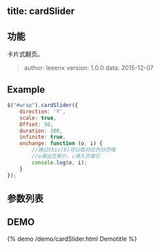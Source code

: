 title: cardSlider
---

## 功能

卡片式翻页。

> author: leeenx
> version: 1.0.0
> data: 2015-12-07

## Example

```js
$("#wrap").cardSlider({
    direction: 'Y',
    scale: true,
    Offset: 50,
    duration: 300,
    infinite: true,
    onchange: function (o, i) {
        //通过this[0]可以取对应的分页哦
        //o滑出页索引，i滑入页索引
        console.log(o, i);
    }
});
```

## 参数列表

## DEMO
{% demo /demo/cardSlider.html Demotitle %}
